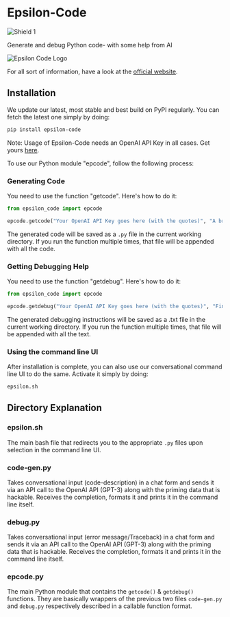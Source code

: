 # Epsilon-Code
![Shield 1](https://img.shields.io/pypi/v/epsilon-code)

Generate and debug Python code- with some help from AI

![Epsilon Code Logo](https://img.techpowerup.org/201013/epsilon-2.png)

For all sort of information, have a look at the [official website](https://epsilon.shreenabh.com/).

## Installation

We update our latest, most stable and best build on PyPI regularly. You can fetch the latest one simply by doing:
```bash
pip install epsilon-code
```
Note: Usage of Epsilon-Code needs an OpenAI API Key in all cases. Get yours [here](https://beta.openai.com).

To use our Python module "epcode", follow the following process:
### Generating Code
You need to use the function "getcode". Here's how to do it:
```python
from epsilon_code import epcode

epcode.getcode("Your OpenAI API Key goes here (with the quotes)", "A brief description of what you want your code to do (specify any specific methods/libraries/APIs you want the code to use)")
```
The generated code will be saved as a ```.py``` file in the current working directory. If you run the function multiple times, that file will be appended with all the code.
### Getting Debugging Help
You need to use the function "getdebug". Here's how to do it:
```python
from epsilon_code import epcode

epcode.getdebug("Your OpenAI API Key goes here (with the quotes)", "Final line of the traceback with the exact error message.")
```
The generated debugging instructions will be saved as a .txt file in the current working directory. If you run the function multiple times, that file will be appended with all the text.

### Using the command line UI

After installation is complete, you can also use our conversational command line UI to do the same. Activate it simply by doing:
```bash
epsilon.sh
```

## Directory Explanation

### epsilon.sh
The main bash file that redirects you to the appropriate ```.py``` files upon selection in the command line UI.

### code-gen.py
Takes conversational input (code-description) in a chat form and sends it via an API call to the OpenAI API (GPT-3) along with the priming data that is hackable. Receives the completion, formats it and prints it in the command line itself.

### debug.py
Takes conversational input (error message/Traceback) in a chat form and sends it via an API call to the OpenAI API (GPT-3) along with the priming data that is hackable. Receives the completion, formats it and prints it in the command line itself.

### epcode.py
The main Python module that contains the ```getcode()``` & ```getdebug()``` functions.
They are basically wrappers of the previous two files ```code-gen.py``` and ```debug.py``` respectively described in a callable function format.
